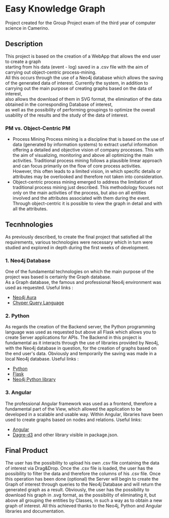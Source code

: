 # Easy Knowledge Graph
Project created for the Group Project exam of the third year of computer science in Camerino.

## Description
This project is based on the creation of a WebApp that allows the end user to create a graph <br>
starting from his data (event - log) saved in a .csv file with the aim of carrying out object-centric process-mining. <br>
All this occurs through the use of a Neo4j database which allows the saving of the generated data of interest.
Currently the system, in addition to carrying out the main purpose of creating graphs based on the data of interest, <br>
also allows the download of them in SVG format, the elimination of the data obtained in the corresponding Database of interest, <br>
as well as the possibility of performing groupings to optimize the overall usability of the results and the study of the data of interest.

### PM vs. Object-Centric PM
- Process Mining
Process mining is a discipline that is based on the use of data (generated by information systems) to extract useful information
offering a detailed and objective vision of company processes. This with the aim of visualizing, monitoring and above all optimizing the main activities.
Traditional process mining follows a plausible linear approach and can focus primarily on the flow of core process activities. <br>
However, this often leads to a limited vision, in which specific details or attributes may be overlooked and therefore not taken into consideration.
- Object-centric process mining emerged to address the limitation of traditional process mining just described.
This methodology focuses not only on the main activities of the process, but also on all entities involved and the attributes associated with them during the event.
Through object-centric it is possible to view the graph in detail and with all the attributes.

## Tecnhnologies
As previously described, to create the final project that satisfied all the requirements, 
various technologies were necessary which in turn were studied and explored in depth during the first weeks of development.

### 1. Neo4j Database
One of the fundamental technologies on which the main purpose of the project was based is certainly the Graph database. <br>
As a Graph database, the famous and professional Neo4j environment was used as requested.
Useful links : 
- [Neo4j Aura](https://neo4j.com/cloud/platform/aura-graph-database/?ref=neo4j-home-hero&utm_medium=PaidSearch&utm_source=google&utm_campaign=GDB&utm_content=EMEA-X-Conversion-GDB-Text&utm_term=neo4j&gclid=CjwKCAiA9ourBhAVEiwA3L5RFhxyyrshnQQxHYRr9kknTgOzdBtpGC7F9lulOw4pJd4ihAI-A1o_4xoCc3QQAvD_BwE)
- [Chyper Query Language](https://neo4j.com/product/cypher-graph-query-language/?utm_source=google&utm_medium=PaidSearch&utm_campaign=GDB&utm_content=EMEA-X-Awareness-GDB-Text&utm_term=cypher%20query%20language&gad_source=1&gclid=CjwKCAiA9ourBhAVEiwA3L5RFhfAegfrPme8ND2NcBymbz8fhWHLrDI-HbSaK5lhBIA0kp-iR8ZZgRoC47wQAvD_BwE)

### 2. Python
As regards the creation of the Backend server, the Python programming language was used as requested but above all Flask
which allows you to create Server applications for APIs. The Backend in this project is fundamental as it interacts through the 
use of libraries provided by Neo4j, with the Neo4j database in question, for the creation of graphs based on the end user's data. 
Obviously and temporarily the saving was made in a local Neo4j database.
Useful links : 
- [Python](https://www.python.org/)
- [Flask](https://flask.palletsprojects.com/en/3.0.x/)
- [Neo4j Python library](https://neo4j.com/developer/python/)

### 3. Angular
The professional Angular framework was used as a frontend, therefore a fundamental part of the View, which allowed 
the application to be developed in a scalable and usable way. 
Within Angular, libraries have been used to create graphs based on nodes and relations.
Useful links: 
- [Angular](https://angular.io/)
- [Dagre-d3](https://www.npmjs.com/package/dagre-d3)
and other library visible in package.json.

## Final Product
The user has the possibility to upload his own .csv file containing the data of interest via Drag&Drop. 
Once the .csv file is loaded, the user has the possibility to filter the data and therefore the columns of his .csv file.
Once this operation has been done (optional) the Server will begin to create the Graph of interest through queries to the Neo4j Database
and will return the generated graph as a result. Obviously, the user has the possibility to download his graph in .svg format, as
the possibility of eliminating it, but above all grouping the entities by Classes, in such a way as to obtain a new graph of interest.
All this achieved thanks to the Neo4j, Python and Angular libraries and documentation.


